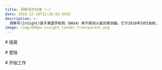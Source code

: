 ```yaml
---
title: 洞察号的往事（一）
date: 2018-12-10T12:26:03.654Z
description: >-
  洞察号(InSight)是于美国宇航局（NASA）用于探测火星的探测器。它于2018年5月5发射，经过半年的飞行，于2018年11月26日登陆火星，开启了探测火星的篇章...
image: /img/600px-insight_lander_transparent.png
---
```

\# 组装





\# 登陆







\# 开始工作
